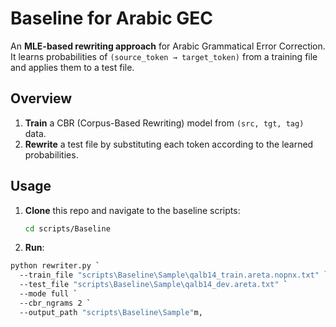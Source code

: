 # Baseline for Arabic GEC

An **MLE-based rewriting approach** for Arabic Grammatical Error Correction. It learns probabilities of `(source_token → target_token)` from a training file and applies them to a test file.

## Overview
1. **Train** a CBR (Corpus-Based Rewriting) model from `(src, tgt, tag)` data.
2. **Rewrite** a test file by substituting each token according to the learned probabilities.

## Usage
1. **Clone** this repo and navigate to the baseline scripts:
   ```bash
   cd scripts/Baseline
   ```
2. **Run**:
```bash
python rewriter.py `
  --train_file "scripts\Baseline\Sample\qalb14_train.areta.nopnx.txt" `
  --test_file "scripts\Baseline\Sample\qalb14_dev.areta.txt" `
  --mode full `
  --cbr_ngrams 2 `
  --output_path "scripts\Baseline\Sample"m,
```
